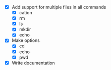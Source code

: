 - [x] Add support for multiple files in all commands
    - [x] cation
    - [x] rm
    - [x] ls
    - [x] mkdir
    - [x] echo
- [x] Make options
    - [x] cd
    - [x] echo
    - [x] pwd
- [x] Write documentation